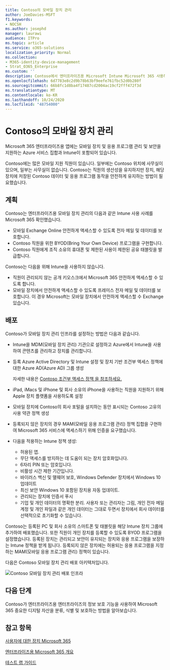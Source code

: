 ```yaml
---
title: Contoso의 모바일 장치 관리
author: JoeDavies-MSFT
f1.keywords:
- NOCSH
ms.author: josephd
manager: laurawi
audience: ITPro
ms.topic: article
ms.service: o365-solutions
localization_priority: Normal
ms.collection:
- M365-identity-device-management
- Strat_O365_Enterprise
ms.custom: ''
description: Contoso에서 엔터프라이즈용 Microsoft Intune Microsoft 365 사용하여 장치 및 장치에서 실행되는 앱을 관리하는 방법을 이해합니다.
ms.openlocfilehash: 6d7783e8c2d9b78b63bf9eefe761fbc52d0b280f
ms.sourcegitcommit: 66b8fc1d8ba4f17487cd2004ac19cf2fff472f3d
ms.translationtype: MT
ms.contentlocale: ko-KR
ms.lasthandoff: 10/24/2020
ms.locfileid: "48754000"
---
```

# <a name="mobile-device-management-for-contoso"></a>Contoso의 모바일 장치 관리

Microsoft 365 엔터프라이즈용 앱에는 모바일 장치 및 응용 프로그램 관리 및 보안을 지원하는 Azure 서비스 집합과 Intune이 포함되어 있습니다.

Contoso에는 많은 모바일 지원 직원이 있습니다. 일부에는 Contoso 위치에 사무실이 있으며, 일부는 사무실이 없습니다. Contoso는 직원의 생산성을 유지하지만 장치, 해당 장치에 저장된 Contoso 데이터 및 응용 프로그램 동작을 안전하게 유지하는 방법이 필요했습니다.

## <a name="plan"></a>계획

Contoso는 엔터프라이즈용 모바일 장치 관리의 다음과 같은 Intune 사용 사례를 Microsoft 365 확인했습니다.

- 모바일 Exchange Online 안전하게 액세스할 수 있도록 전자 메일 및 데이터를 보호합니다.
- Contoso 직원을 위한 BYOD(Bring Your Own Device) 프로그램을 구현합니다.
- Contoso 직원에게 조직 소유의 휴대폰 및 제한된 사용이 제한된 공유 태블릿을 발급합니다.

Contoso는 다음을 위해 Intune을 사용하지 않습니다.

- 직원이 관리되지 않는 공개 키오스크에서 Microsoft 365 안전하게 액세스할 수 있도록 합니다.
- 모바일 장치에서 안전하게 액세스할 수 있도록 프레미스 전자 메일 및 데이터를 보호합니다. 이 경우 Microsoft는 모바일 장치에서 안전하게 액세스할 수 Exchange 있습니다.

## <a name="deploy"></a>배포

Contoso가 모바일 장치 관리 인프라를 설정하는 방법은 다음과 같습니다.

- Intune을 MDM(모바일 장치 관리) 기관으로 설정하고 Azure에서 Intune을 사용하여 콘텐츠를 관리하고 장치를 관리합니다.
- 등록 Azure Active Directory 및 Intune 설정 및 장치 기반 조건부 액세스 정책에 대한 Azure AD(Azure AD) 그룹 생성

  자세한 내용은 [Contoso 조건부 액세스 정책 을 참조하세요.](contoso-identity.md#conditional-access-policies-for-identity-and-device-access)

- iPad, iMacs 및 iPhone 및 회사 소유의 iPhone을 사용하는 직원을 지원하기 위해 Apple 장치 플랫폼을 사용하도록 설정
- 모바일 장치에 Contoso의 회사 포털을 설치하는 동안 표시되는 Contoso 고유의 사용 약관 정책 생성
- 등록되지 않은 장치의 경우 MAM(모바일 응용 프로그램 관리) 정책 집합을 구현하여 Microsoft 365 서비스에 액세스하기 위해 인증을 요구했습니다.
- 다음을 적용하는 Intune 정책 생성:
  - 허용된 앱.
  - 무단 액세스를 방지하는 데 도움이 되는 장치 암호화입니다.
  - 6자리 PIN 또는 암호입니다.
  - 비활성 시간 제한 기간입니다.
  - 바이러스 백신 및 맬웨어 보호, Windows Defender 장치에서 Windows 10 업데이트
  - 최신 보안 Windows 10 포함된 장치용 자동 업데이트.
  - 관리되는 장치에 인증서 푸시
  - 기업 및 개인 데이터의 명확한 분리. 사용자 또는 관리자는 그림, 개인 전자 메일 계정 및 개인 파일과 같은 개인 데이터는 그대로 두면서 장치에서 회사 데이터를 선택적으로 초기화할 수 있습니다.

Contoso는 등록된 PC 및 회사 소유의 스마트폰 및 태블릿을 해당 Intune 장치 그룹에 추가하여 배포했습니다. 또한 직원이 개인 장치를 등록할 수 있도록 BYOD 프로그램을 설정했습니다. 등록된 장치는 관리되고 보안이 유지되는 장치와 응용 프로그램을 보장하는 Intune 정책을 받게 됩니다. 등록되지 않은 장치에는 허용되는 응용 프로그램을 지정하는 MAM(모바일 응용 프로그램 관리) 정책이 있습니다.

다음은 Contoso 모바일 장치 관리 배포 아키텍처입니다.

![Contoso 모바일 장치 관리 배포 인프라](../media/contoso-mdm/contoso-mdm-fig1.png)

## <a name="next-step"></a>다음 단계

Contoso가 엔터프라이즈용 [](contoso-info-protect.md) 엔터프라이즈의 정보 보호 기능을 사용하여 Microsoft 365 중요한 디지털 자산을 분류, 식별 및 보호하는 방법을 알아보습니다.

## <a name="see-also"></a>참고 항목

[사용자에 대한 장치 Microsoft 365](device-management-roadmap-microsoft-365.md)

[엔터프라이즈용 Microsoft 365 개요](microsoft-365-overview.md)

[테스트 랩 가이드](m365-enterprise-test-lab-guides.md)

